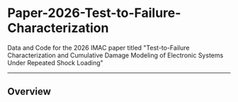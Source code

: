 # Paper-2026-Test-to-Failure-Characterization
Data and Code for the 2026 IMAC paper titled "Test-to-Failure Characterization and Cumulative Damage Modeling of Electronic Systems Under Repeated Shock Loading"

---

## Overview
